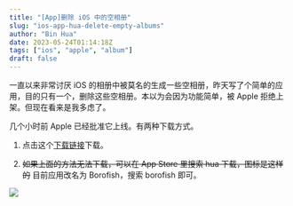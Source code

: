 ```yaml
---
title: "[App]删除 iOS 中的空相册"
slug: "ios-app-hua-delete-empty-albums"
author: "Bin Hua"
date: 2023-05-24T01:14:18Z
tags: ["ios", "apple", "album"]
draft: false
---
```


一直以来非常讨厌 iOS 的相册中被莫名的生成一些空相册，昨天写了个简单的应用，目的只有一个，删除这些空相册。本以为会因为功能简单，被 Apple 拒绝上架。但现在看来是我多虑了。

几个小时前 Apple 已经批准它上线。有两种下载方式。

1. 点击这个[下载链接](https://apps.apple.com/app/id1540421101)下载。

2. ~~如果上面的方法无法下载，可以在 App Store 里搜索 hua 下载，图标是这样的~~ 目前应用改名为 Borofish，搜索 borofish 即可。

![](https://is1-ssl.mzstatic.com/image/thumb/Purple211/v4/1a/d7/bf/1ad7bf09-0cdc-f663-d383-daac6961de35/AppIcon-1x_U007epad-0-85-220-0.png/460x0w.webp)